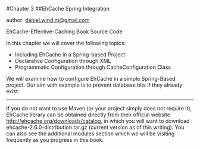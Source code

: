 #Chapter 3
##EhCache Spring Integration

author: <daniel.wind.m@gmail.com>

EhCache-Effective-Caching Book Source Code

In this chapter we will cover the following topics:

* Including EhCache in a Spring-based Project
* Declarative Configuration through XML
* Programmatic Configuration through CacheConfiguration Class

We will examine how to configure EhCache in a simple Spring-Based project. Our aim with example is to prevent database hits if they already exist.

---
If you do not want to use Maven (or your project simply does not require it), EhCache library can be obtained directly from their official website http://ehcache.org/downloads/catalog, in which you will want to download ehcache-2.6.0-distribution.tar.gz (current version as of this writing). You can also see the additional modules section which we will be visiting frequently as you progress in this book. 